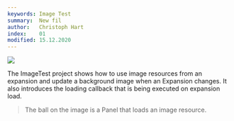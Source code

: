 ```yaml
---
keywords: Image Test
summary:  New fil
author:   Christoph Hart
index:    01
modified: 15.12.2020
---
```


![](/images/custom/images.png:80%)

The ImageTest project shows how to use image resources from an expansion and update a background image when an
Expansion changes. It also introduces the loading callback that is being executed on expansion load.

> The ball on the image is a Panel that loads an image resource.